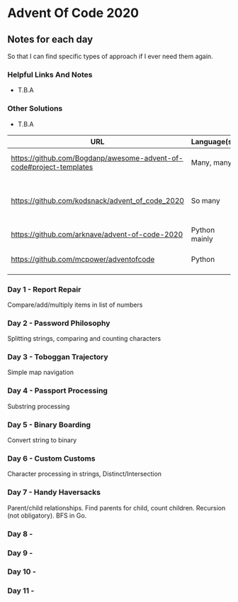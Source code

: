 # Advent Of Code 2020

## Notes for each day
So that I can find specific types of approach if I ever need them again.

### Helpful Links And Notes
* T.B.A

### Other Solutions
* T.B.A

| URL                                      | Language(s) | Notes     |
|------------------------------------------|-------------|-----------|
| https://github.com/Bogdanp/awesome-advent-of-code#project-templates | Many, many | Links and tips |
| https://github.com/kodsnack/advent_of_code_2020 | So many  | Links to many AoC repos |
| https://github.com/arknave/advent-of-code-2020 | Python mainly |  |
| https://github.com/mcpower/adventofcode | Python | No 2020 (yet?) |

### Day 1 - Report Repair
Compare/add/multiply items in list of numbers

### Day 2 - Password Philosophy
Splitting strings, comparing and counting characters

### Day 3 - Toboggan Trajectory
Simple map navigation

### Day 4 - Passport Processing
Substring processing

### Day 5 - Binary Boarding
Convert string to binary

### Day 6 - Custom Customs
Character processing in strings, Distinct/Intersection

### Day 7 - Handy Haversacks
Parent/child relationships. Find parents for child, count children. Recursion (not obligatory). BFS in Go.

### Day 8 -

### Day 9 -

### Day 10 -

### Day 11 -